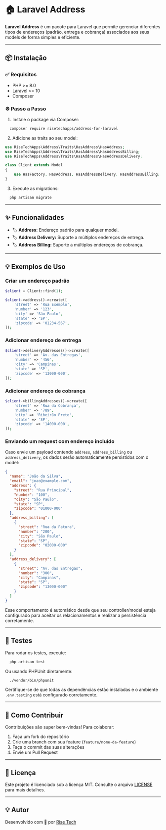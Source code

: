 # 🏠 Laravel Address

**Laravel Address** é um pacote para Laravel que permite gerenciar diferentes tipos de endereços (padrão, entrega e cobrança) associados aos seus models de forma simples e eficiente.

---

## 📦 Instalação

### ✅ Requisitos

* PHP >= 8.0
* Laravel >= 10
* Composer

### ⚙️ Passo a Passo

1. Instale o package via Composer:

```bash
  composer require risetechapps/address-for-laravel
```

2. Adicione as traits ao seu model:

```php
use RiseTechApps\Address\Traits\HasAddress\HasAddress;
use RiseTechApps\Address\Traits\HasAddress\HasAddressBilling;
use RiseTechApps\Address\Traits\HasAddress\HasAddressDelivery;

class Client extends Model
{
    use HasFactory, HasAddress, HasAddressDelivery, HasAddressBilling;
}
```

3. Execute as migrations:

```bash
  php artisan migrate
```

---

## ✨ Funcionalidades

* 🏷 **Address:** Endereço padrão para qualquer model.
* 🏷 **Address Delivery:** Suporte a múltiplos endereços de entrega.
* 🏷 **Address Billing:** Suporte a múltiplos endereços de cobrança.

---

## 💡 Exemplos de Uso

### Criar um endereço padrão

```php
$client = Client::find(1);

$client->address()->create([
    'street' => 'Rua Exemplo',
    'number' => '123',
    'city' => 'São Paulo',
    'state' => 'SP',
    'zipcode' => '01234-567',
]);
```

### Adicionar endereço de entrega

```php
$client->deliveryAddresses()->create([
    'street' => 'Av. das Entregas',
    'number' => '456',
    'city' => 'Campinas',
    'state' => 'SP',
    'zipcode' => '13000-000',
]);
```

### Adicionar endereço de cobrança

```php
$client->billingAddresses()->create([
    'street' => 'Rua da Cobrança',
    'number' => '789',
    'city' => 'Ribeirão Preto',
    'state' => 'SP',
    'zipcode' => '14000-000',
]);
```

### Enviando um request com endereço incluído

Caso envie um payload contendo `address`, `address_billing` ou `address_delivery`, os dados serão automaticamente persistidos com o model:

```json
{
  "name": "João da Silva",
  "email": "joao@example.com",
  "address": {
    "street": "Rua Principal",
    "number": "100",
    "city": "São Paulo",
    "state": "SP",
    "zipcode": "01000-000"
  },
  "address_billing": [
    {
      "street": "Rua da Fatura",
      "number": "200",
      "city": "São Paulo",
      "state": "SP",
      "zipcode": "02000-000"
    }
  ],
  "address_delivery": [
    {
      "street": "Av. das Entregas",
      "number": "300",
      "city": "Campinas",
      "state": "SP",
      "zipcode": "13000-000"
    }
  ]
}
```

Esse comportamento é automático desde que seu controller/model esteja configurado para aceitar os relacionamentos e realizar a persistência corretamente.

---

## 🧪 Testes

Para rodar os testes, execute:

```bash
  php artisan test
```

Ou usando PHPUnit diretamente:

```bash
  ./vendor/bin/phpunit
```

Certifique-se de que todas as dependências estão instaladas e o ambiente `.env.testing` está configurado corretamente.

---

## 🤝 Como Contribuir

Contribuições são super bem-vindas! Para colaborar:

1. Faça um fork do repositório
2. Crie uma branch com sua feature (`feature/nome-da-feature`)
3. Faça o commit das suas alterações
4. Envie um Pull Request

---

## 📄 Licença

Este projeto é licenciado sob a licença MIT. Consulte o arquivo [LICENSE](LICENSE) para mais detalhes.

---

## 💡 Autor

Desenvolvido com 💙 por [Rise Tech](https://risetech.com.br)
